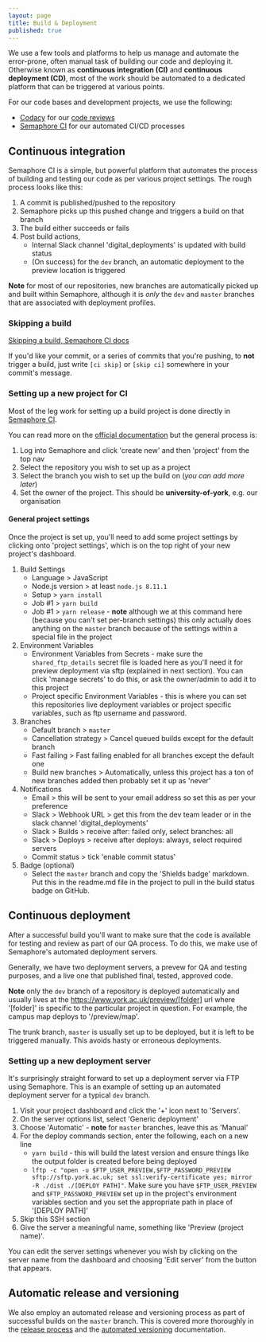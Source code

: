```yaml
---
layout: page
title: Build & Deployment
published: true
---
```


We use a few tools and platforms to help us manage and automate the error-prone, often manual task of building our code and deploying it. Otherwise known as **continuous integration (CI)** and **continuous deployment (CD)**, most of the work should be automated to a dedicated platform that can be triggered at various points.

For our code bases and development projects, we use the following:

- [Codacy](https://www.codacy.com/) for our [code reviews](https://university-of-york.github.io/code-reviews/)
- [Semaphore CI](https://semaphoreci.com) for our automated CI/CD processes

## Continuous integration

Semaphore CI is a simple, but powerful platform that automates the process of building and testing our code as per various project settings. The rough process looks like this:

1. A commit is published/pushed to the repository
2. Semaphore picks up this pushed change and triggers a build on that branch
3. The build either succeeds or fails
4. Post build actions,
	- Internal Slack channel 'digital_deployments' is updated with build status
	- (On success) for the `dev` branch, an automatic deployment to the preview location is triggered

**Note** for most of our repositories, new branches are automatically picked up and built within Semaphore, although it is _only_ the `dev` and `master` branches that are associated with deployment profiles. 

### Skipping a build

[Skipping a build, Semaphore CI docs](https://semaphoreci.com/docs/how-to-skip-building-for-some-commits-with-ci-skip.html)

If you'd like your commit, or a series of commits that you're pushing, to **not** trigger a build, just write `[ci skip]` or `[skip ci]` somewhere in your commit's message.

### Setting up a new project for CI

Most of the leg work for setting up a build project is done directly in [Semaphore CI](https://semaphoreci.com). 

You can read more on the [official documentation](https://semaphoreci.com/docs) but the general process is:

1. Log into Semaphore and click 'create new' and then 'project' from the top nav
2. Select the repository you wish to set up as a project
3. Select the branch you wish to set up the build on (_you can add more later_)
4. Set the owner of the project. This should be **university-of-york**, e.g. our organisation

#### General project settings

Once the project is set up, you'll need to add some project settings by clicking onto 'project settings', which is on the top right of your new project's dashboard.

1. Build Settings
	- Language > JavaScript
	- Node.js version > at least `node.js 8.11.1`
	- Setup > `yarn install`
	- Job #1 > `yarn build`
	- Job #1 > `yarn release` - **note** although we at this command here (because you can't set per-branch settings) this only actually does anything on the `master` branch because of the settings within a special file in the project
2. Environment Variables
	- Environment Variables from Secrets - make sure the `shared_ftp_details` secret file is loaded here as you'll need it for preview deployment via sftp (explained in next section). You can click 'manage secrets' to do this, or ask the owner/admin to add it to this project
	- Project specific Environment Variables - this is where you can set this repositories live deployment variables or project specific variables, such as ftp username and password.
3. Branches
	- Default branch > `master`
	- Cancellation strategy > Cancel queued builds except for the default branch
	- Fast failing > Fast failing enabled for all branches except the default one
	- Build new branches > Automatically, unless this project has a ton of new branches added then probably set it up as 'never'
4. Notifications
	- Email > this will be sent to your email address so set this as per your preference
	- Slack > Webhook URL > get this from the dev team leader or in the slack channel 'digital_deployments'
	- Slack > Builds > receive after: failed only, select branches: all
	- Slack > Deploys > receive after deploys: always, select required servers
	- Commit status > tick 'enable commit status'
5. Badge (optional)
	- Select the `master` branch and copy the 'Shields badge' markdown. Put this in the readme.md file in the project to pull in the build status badge on GitHub.

## Continuous deployment

After a successful build you'll want to make sure that the code is available for testing and review as part of our QA process. To do this, we make use of Semaphore's automated deployment servers. 

Generally, we have two deployment servers, a prevew for QA and testing purposes, and a live one that published final, tested, approved code. 

**Note** only the `dev` branch of a repository is deployed automatically and usually lives at the https://www.york.ac.uk/preview/[folder] url where '[folder]' is specific to the particular project in question. For example, the campus map deploys to '/preview/map'. 

The trunk branch, `master` is usually set up to be deployed, but it is left to be triggered manually. This avoids hasty or erroneous deployments. 

### Setting up a new deployment server

It's surprisingly straight forward to set up a deployment server via FTP using Semaphore. This is an example of setting up an automated deployment server for a typical `dev` branch.

1. Visit your project dashboard and click the '+' icon next to 'Servers'.
2. On the server options list, select 'Generic deployment'
3. Choose 'Automatic' - **note** for `master` branches, leave this as 'Manual'
4. For the deploy commands section, enter the following, each on a new line
	- `yarn build` - this will build the latest version and ensure things like the output folder is created before being deployed
	- `lftp -c "open -u $FTP_USER_PREVIEW,$FTP_PASSWORD_PREVIEW sftp://sftp.york.ac.uk; set ssl:verify-certificate yes; mirror -R ./dist ./[DEPLOY PATH]"`. Make sure you have `$FTP_USER_PREVIEW` and `$FTP_PASSWORD_PREVIEW` set up in the project's environment variables section and you set the appropriate path in place of '[DEPLOY PATH]'
5. Skip this SSH section
6. Give the server a meaningful name, something like 'Preview (project name)'.

You can edit the server settings whenever you wish by clicking on the server name from the dashboard and choosing 'Edit server' from the button that appears.


## Automatic release and versioning

We also employ an automated release and versioning process as part of successful builds on the `master` branch. This is covered more thoroughly in the [release process](https://university-of-york.github.io/guides/release-process/) and the [automated versioning](https://university-of-york.github.io/guides/automated-versioning/) documentation.
